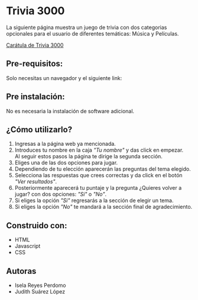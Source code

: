 ﻿# Trivia 3000
 
 La siguiente página muestra un juego de trivia con dos categorias opcionales para el usuario de diferentes temáticas: Música y Películas.   
 
<a href="https://drive.google.com/open?id=11vrH5WqGVPF6JKOC_tNGQ1jubHbJkiuz">Carátula de Trivia 3000</a>

<h2>Pre-requisitos:</h2>

Solo necesitas un navegador y el siguiente link:

<h2>Pre instalación:</h2>
No es necesaria la instalación de software adicional.

<h2>¿Cómo utilizarlo?</h2>
<ol>
 <li>Ingresas a la página web ya mencionada.</li>
 <li>Introduces tu nombre en la caja <em>"Tu nombre"</em> y das click en empezar.</li>
  Al seguir estos pasos la página te dirige la segunda sección.
 <li>Eliges una de las dos opciones para jugar.</li>
 <li>Dependiendo de tu elección aparecerán las preguntas del tema elegido.</li>
 <li>Selecciona las respuestas que crees correctas y da click en el botón <em>"Ver resultados"</em>.</li>
 <li>Posteriormente aparecerá tu puntaje y la pregunta ¿Quieres volver a jugar? con dos opciones: <em>"Si"</em> o <em>"No"</em>.</li>
 <li>Si eliges la opción <em>"Si"</em> regresarás a la sección de elegir un tema.</li>
 <li>Si eliges la opción <em>"No"</em> te mandará a la sección final de agradecimiento.</li>
 </ol>

<h2>Construido con:</h2>

<ul>
 <li>HTML</li>
 <li>Javascript</li>
 <li>CSS</li>
 </ul>
 
 <h2>Autoras</h2>
  <ul>
   <li>Isela Reyes Perdomo</li>
   <li>Judith Suárez López</li>
 </ul>
 
 

